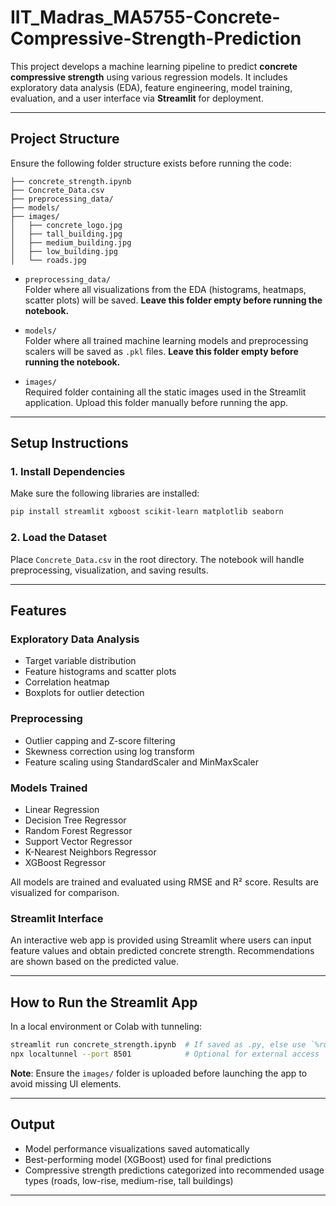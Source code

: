 # IIT_Madras_MA5755-Concrete-Compressive-Strength-Prediction

This project develops a machine learning pipeline to predict **concrete compressive strength** using various regression models. It includes exploratory data analysis (EDA), feature engineering, model training, evaluation, and a user interface via **Streamlit** for deployment.

---

## Project Structure

Ensure the following folder structure exists before running the code:

```
├── concrete_strength.ipynb
├── Concrete_Data.csv
├── preprocessing_data/
├── models/
├── images/
│   ├── concrete_logo.jpg
│   ├── tall_building.jpg
│   ├── medium_building.jpg
│   ├── low_building.jpg
│   └── roads.jpg
```

- `preprocessing_data/`  
  Folder where all visualizations from the EDA (histograms, heatmaps, scatter plots) will be saved. **Leave this folder empty before running the notebook.**

- `models/`  
  Folder where all trained machine learning models and preprocessing scalers will be saved as `.pkl` files. **Leave this folder empty before running the notebook.**

- `images/`  
  Required folder containing all the static images used in the Streamlit application. Upload this folder manually before running the app.

---

## Setup Instructions

### 1. Install Dependencies

Make sure the following libraries are installed:

```bash
pip install streamlit xgboost scikit-learn matplotlib seaborn
```

### 2. Load the Dataset

Place `Concrete_Data.csv` in the root directory. The notebook will handle preprocessing, visualization, and saving results.

---

## Features

### Exploratory Data Analysis
- Target variable distribution
- Feature histograms and scatter plots
- Correlation heatmap
- Boxplots for outlier detection

### Preprocessing
- Outlier capping and Z-score filtering
- Skewness correction using log transform
- Feature scaling using StandardScaler and MinMaxScaler

### Models Trained
- Linear Regression  
- Decision Tree Regressor  
- Random Forest Regressor  
- Support Vector Regressor  
- K-Nearest Neighbors Regressor  
- XGBoost Regressor

All models are trained and evaluated using RMSE and R² score. Results are visualized for comparison.

### Streamlit Interface
An interactive web app is provided using Streamlit where users can input feature values and obtain predicted concrete strength. Recommendations are shown based on the predicted value.

---

## How to Run the Streamlit App

In a local environment or Colab with tunneling:

```bash
streamlit run concrete_strength.ipynb  # If saved as .py, else use `%run` inside notebook
npx localtunnel --port 8501            # Optional for external access
```

**Note**: Ensure the `images/` folder is uploaded before launching the app to avoid missing UI elements.

---

## Output

- Model performance visualizations saved automatically
- Best-performing model (XGBoost) used for final predictions
- Compressive strength predictions categorized into recommended usage types (roads, low-rise, medium-rise, tall buildings)

---
